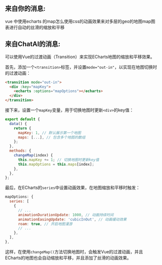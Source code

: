 ## 来自你的消息:
vue 中使用echarts 的map怎么使用css的动画效果来对多层的geo的地图map图表进行自动的丝滑的缩放和平移

## 来自ChatAI的消息:
可以使用Vue的过渡动画（Transition）来实现ECharts地图的缩放和平移效果。

首先，添加一个`<transition>`标签，并设置`mode="out-in"`，以实现在地图切换时的过渡动画：

```html
<transition mode="out-in">
  <div :key="mapKey">
    <echarts :options="mapOptions"></echarts>
  </div>
</transition>
```

接下来，设置一个`mapKey`变量，用于切换地图时更新`<div>`的key值：

```javascript
export default {
  data() {
    return {
      mapKey: 1, // 默认展示第一个地图
      maps: [...], // 包含多个地图的数组
    };
  },
  methods: {
    changeMap(index) {
      this.mapKey += 1; // 切换地图时更新key值
      this.mapOptions = this.maps[index];
    },
  },
};
```

最后，在ECharts的`series`中设置动画效果，在地图缩放和平移时触发：

```javascript
mapOptions: {
  series: [
    {
      // ...
      animationDurationUpdate: 1000, // 动画持续时间
      animationEasingUpdate: 'cubicInOut', // 动画缓动效果
      roam: true, // 开启地图漫游
      // ...
    },
  ],
},
```

这样，在使用`changeMap()`方法切换地图时，会触发Vue的过渡动画，并且ECharts的地图也会自动缩放和平移，并且添加了丝滑的动画效果。

